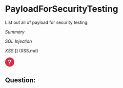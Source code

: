 # PayloadForSecurityTesting
List out all of payload for security testing

*Summary*

_SQL Injection_

_XSS_ [] (XSS.md)

<img src="icon.png" width="30">

## Question:


